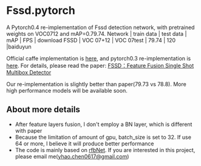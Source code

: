 # Fssd.pytorch
A Pytorch0.4 re-implementation of Fssd detection network, with pretrained weights on VOC0712 and mAP=0.79.74.
Network | train data | test data | mAP | FPS | download
FSSD | VOC 07+12 | VOC 07test | 79.74 | 120 |baiduyun

Official caffe implementation is [here](https://github.com/lzx1413/CAFFE_SSD/tree/fssd), and pytorch0.3 re-implementation is [here](https://github.com/lzx1413/PytorchSSD). For details, please read the paper: 
  [FSSD：Feature Fusion Single Shot Multibox Detector](https://arxiv.org/abs/1712.00960v1)
  
Our re-implementation is slightly better than paper(79.73 vs 78.8). More high performance models will be available soon. 

## About more details
+ After feature layers fusion, I don't employ a BN layer, which is different with paper
+ Because the limitation of amount of gpu, batch_size is set to 32. If use 64 or more, I believe it will produce better performance
+ The code is mainly based on [rfbNet](https://github.com/ruinmessi/RFBNet). If you are interested in this project, please email me([yhao.chen0617@gmail.com](yhao.chen0617@gmail.com)) 

  
  

